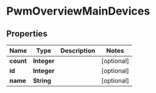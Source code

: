 # PwmOverviewMainDevices

## Properties
Name | Type | Description | Notes
------------ | ------------- | ------------- | -------------
**count** | **Integer** |  |  [optional]
**id** | **Integer** |  |  [optional]
**name** | **String** |  |  [optional]
